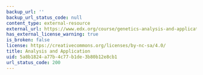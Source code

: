 ```yaml
---
backup_url: ''
backup_url_status_code: null
content_type: external-resource
external_url: https://www.edx.org/course/genetics-analysis-and-applications
has_external_license_warning: true
is_broken: false
license: https://creativecommons.org/licenses/by-nc-sa/4.0/
title: Analysis and Application
uid: 5a8b1824-a77b-4c77-b1de-3b80b12e8cb1
url_status_code: 200
---
```

